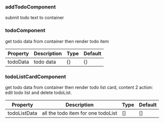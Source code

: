 ### addTodoComponent ###

submit todo text to container

### todoComponent ###

get todo data from container then render todo item

Property | Description | Type | Default
--- | --- | --- | ---
todoData | todo data | {} | {}

### todoListCardComponent ###

get todo data from container then render todo list card,
content 2 action: edit todo list and delete todoList.

Property | Description | Type | Default
--- | --- | --- | ---
todoListData | all the todo item for one todoList | [] | []
